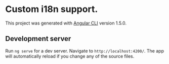 # Custom i18n support.

This project was generated with [Angular CLI](https://github.com/angular/angular-cli) version 1.5.0.


## Development server

Run `ng serve` for a dev server. Navigate to `http://localhost:4200/`. The app will automatically reload if you change any of the source files.


